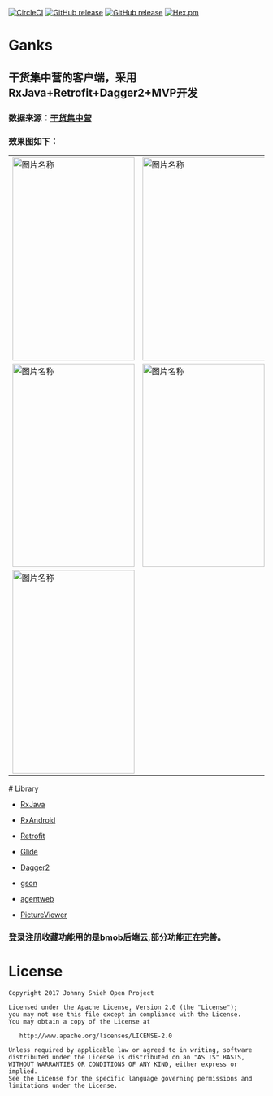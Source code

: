 [![CircleCI](https://img.shields.io/circleci/project/github/RedSparr0w/node-csgo-parser.svg)]()
[![GitHub release](https://img.shields.io/github/release/qubyte/rubidium.svg)]()
[![GitHub release](https://img.shields.io/badge/%E4%BD%9C%E8%80%85-Huangyong-ff69b4.svg)]()
[![Hex.pm](https://img.shields.io/hexpm/l/plug.svg)]()
# Ganks
## 干货集中营的客户端，采用RxJava+Retrofit+Dagger2+MVP开发
### 数据来源：[干货集中营](http://gank.io)
### 效果图如下：
<table style="border-width: 0px ;">
			<tr>
				<td><img src="https://github.com/hiliving/Ganks/blob/master/screenshot/Screenshot_2017-09-25-14-48-20.png" width = "240" height = "400" alt="图片名称" align=center />
				</td><td><img src="https://github.com/hiliving/Ganks/blob/master/screenshot/Screenshot_2017-09-25-14-48-51.png"  height = "400" alt="图片名称" align=center />
				</td><td><img src="https://github.com/hiliving/Ganks/blob/master/screenshot/Screenshot_2017-09-25-14-49-17.png" width = "240" height = "400" alt="图片名称" align=center />
				</td>
			</tr>
			<tr>
				<td><img src="https://github.com/hiliving/Ganks/blob/master/screenshot/Screenshot_2017-09-25-14-49-43.png" width = "240" height = "400" alt="图片名称" align=center /></td>
				<td><img src="https://github.com/hiliving/Ganks/blob/master/screenshot/Screenshot_2017-09-25-14-51-29.png" width = "240" height = "400" alt="图片名称" align=center />
				</td><td><img src="https://github.com/hiliving/Ganks/blob/master/screenshot/Screenshot_2017-09-25-14-51-43.png" width = "240" height = "400" alt="图片名称" align=center />
				</td>
			</tr>
			<tr>
            	<td><img src="https://github.com/hiliving/Ganks/blob/master/screenshot/Screenshot_2017-09-25-14-49-27.png" width = "240" height = "400" alt="图片名称" align=center /></td>
            </tr>
</table>
# Library

* [RxJava](https://github.com/ReactiveX/RxJava)

* [RxAndroid](https://github.com/ReactiveX/RxAndroid)

* [Retrofit](https://github.com/square/retrofit)

* [Glide](https://github.com/bumptech/glide)

* [Dagger2](https://github.com/google/dagger)

* [gson](https://github.com/google/gson)

* [agentweb](https://github.com/Justson/AgentWeb)

* [PictureViewer](https://github.com/SuperKotlin/PictureViewer)

### 登录注册收藏功能用的是bmob后端云,部分功能正在完善。


# License


    Copyright 2017 Johnny Shieh Open Project

    Licensed under the Apache License, Version 2.0 (the "License");
    you may not use this file except in compliance with the License.
    You may obtain a copy of the License at

       http://www.apache.org/licenses/LICENSE-2.0

    Unless required by applicable law or agreed to in writing, software
    distributed under the License is distributed on an "AS IS" BASIS,
    WITHOUT WARRANTIES OR CONDITIONS OF ANY KIND, either express or implied.
    See the License for the specific language governing permissions and
    limitations under the License.



